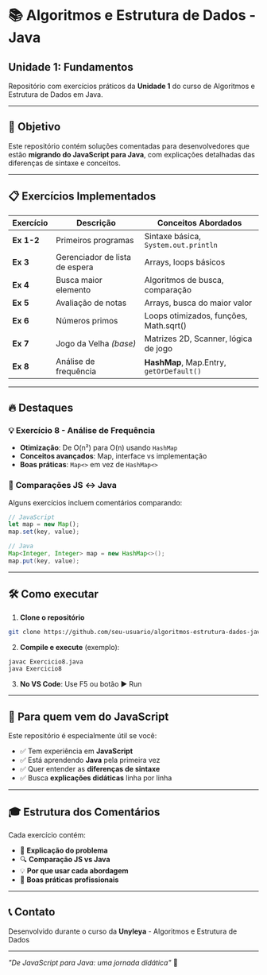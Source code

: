 # 📚 Algoritmos e Estrutura de Dados - Java

## Unidade 1: Fundamentos

Repositório com exercícios práticos da **Unidade 1** do curso de Algoritmos e Estrutura de Dados em Java.

---

## 🎯 Objetivo

Este repositório contém soluções comentadas para desenvolvedores que estão **migrando do JavaScript para Java**, com explicações detalhadas das diferenças de sintaxe e conceitos.

---

## 📋 Exercícios Implementados

| Exercício  | Descrição                      | Conceitos Abordados                      |
| ---------- | ------------------------------ | ---------------------------------------- |
| **Ex 1-2** | Primeiros programas            | Sintaxe básica, `System.out.println`     |
| **Ex 3**   | Gerenciador de lista de espera | Arrays, loops básicos                    |
| **Ex 4**   | Busca maior elemento           | Algoritmos de busca, comparação          |
| **Ex 5**   | Avaliação de notas             | Arrays, busca do maior valor             |
| **Ex 6**   | Números primos                 | Loops otimizados, funções, Math.sqrt()   |
| **Ex 7**   | Jogo da Velha _(base)_         | Matrizes 2D, Scanner, lógica de jogo     |
| **Ex 8**   | Análise de frequência          | **HashMap**, Map.Entry, `getOrDefault()` |

---

## 🔥 Destaques

### 💡 **Exercício 8** - Análise de Frequência

- **Otimização**: De O(n²) para O(n) usando `HashMap`
- **Conceitos avançados**: Map, interface vs implementação
- **Boas práticas**: `Map<>` em vez de `HashMap<>`

### 🚀 **Comparações JS ↔ Java**

Alguns exercícios incluem comentários comparando:

```javascript
// JavaScript
let map = new Map();
map.set(key, value);
```

```java
// Java
Map<Integer, Integer> map = new HashMap<>();
map.put(key, value);
```

---

## 🛠️ Como executar

1. **Clone o repositório**

```bash
git clone https://github.com/seu-usuario/algoritmos-estrutura-dados-java-unidade-1.git
```

2. **Compile e execute** (exemplo):

```bash
javac Exercicio8.java
java Exercicio8
```

3. **No VS Code**: Use F5 ou botão ▶️ Run

---

## 📖 Para quem vem do JavaScript

Este repositório é especialmente útil se você:

- ✅ Tem experiência em **JavaScript**
- ✅ Está aprendendo **Java** pela primeira vez
- ✅ Quer entender as **diferenças de sintaxe**
- ✅ Busca **explicações didáticas** linha por linha

---

## 🎓 Estrutura dos Comentários

Cada exercício contém:

- 📝 **Explicação do problema**
- 🔍 **Comparação JS vs Java**
- 💡 **Por que usar cada abordagem**
- 🎯 **Boas práticas profissionais**

---

## 📞 Contato

Desenvolvido durante o curso da **Unyleya** - Algoritmos e Estrutura de Dados

---

_"De JavaScript para Java: uma jornada didática"_ 🚀
